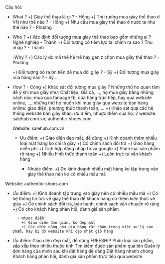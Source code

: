 <!-- todo: In tài liệu -->

Câu hỏi:

- What ?
  +) Giày thể thao là gì ? - Hồng
  +) Thị trường mua giày thể thao ở VN như thế nào ? - Hồng
  +) Nhu cầu mua giày thể thao ở nước ta như thế nào ? - Phương

- Who ?
  +) Xác định đối tượng mua giày thể thao bao gồm những ai ? Nghề nghiệp - Thành
  +) Đối tượng có tiềm lực tài chính ra sao ? Thu nhập ? - Thành

  -Why ?
  +) Các lý do mà thế hệ trẻ hay gen z chọn mua giày thể thao ? - Phương

  +) Đối tượng bỏ ra bn tiền để mua đôi giày ? - Sỹ
  +) Đối tượng mua giày của hãng nào ? - Sỹ
  ...

- How ? - Công
  +) Khảo sát đối tượng mua giày ? Những thứ họ quan tâm để ý khi mua giày như: Chất liệu, Giá cả, ..., họ mua giày bằng những cách nào: mua qua fanpage fb, cửa hàng trực tiếp, hay qua website online, ..., những thứ họ muốn khi mua giày qua website bán hàng online: giao diện, phương thức thanh toán, ...
  +) Khảo sát qua các hệ thống website bán giày khác: ưu điểm, nhược điểm của họ:
  2 website: salehub.com.vn; authentic-shoes.com

  Website: salehub.com.vn

  - Ưu điểm:
    +) Giao diện đẹp mắt, dễ dùng
    +) Kinh doanh thêm nhiều loại mặt hàng ko chỉ là giày
    +) Có chính sách đổi trả
    +) Giao hàng miễn phí
    +) Tích hợp đăng nhập fb và google
    +) Phân loại sản phẩm rõ ràng
    +) Nhiều hình thức thanh toán
    +) Luôn trực tư vấn khách hàng

    - Nhược điểm:
      +) Do kinh doanh nhiều mặt hàng ko tập trung vào giày thể thao nên ko có nhiều mẫu mã

Website: authentic-shoes.com

- Ưu điểm:
  +) Kinh doanh tập trung vào giày nên có nhiều mẫu mã
  +) Có hệ thống tin tức về giày thể thao để khách hàng có thêm kiến thức về giày
  +) Có chính sách đổi trả, bảo hành, chính sách vận chuyển rõ ràng
  +) Có cho khách hàng phản hồi, đánh giá sản phẩm

        - Nhược điểm:
          +) Giao diện đơn giản, ko đẹp mắt
          +) Các chức năng như giỏ hàng rất chậm trong việc xử lý sản phẩm, hay bị đơ website khi cập nhật giỏ hàng

- Ưu điểm:
  Giao diện đẹp mắt, dễ dùng
  FREESHIP
  Phân loại sản phẩm, sắp xếp theo nhiều thuộc tính
  Tìm kiếm được sản phẩm qua tên
  Quản lý đơn hàng của mình sau khi đặt hàng dễ dàng
  Đặt hàng nhanh chóng
  Khách hàng phản hồi, đánh giá sản phẩm trực tiếp qua website
